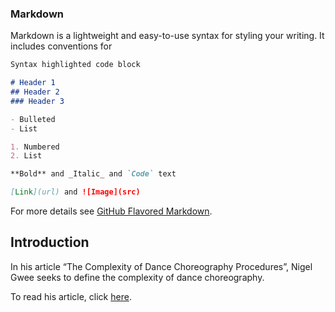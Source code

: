 ### Markdown

Markdown is a lightweight and easy-to-use syntax for styling your writing. It includes conventions for

```markdown
Syntax highlighted code block

# Header 1
## Header 2
### Header 3

- Bulleted
- List

1. Numbered
2. List

**Bold** and _Italic_ and `Code` text

[Link](url) and ![Image](src)
```
For more details see [GitHub Flavored Markdown](https://guides.github.com/features/mastering-markdown/).


## Introduction
In his article “The Complexity of Dance Choreography Procedures”, Nigel Gwee seeks to define the complexity of dance choreography.


To read his article, click [here](http://dl6.globalstf.org/index.php/joc/article/download/1092/1025/).
